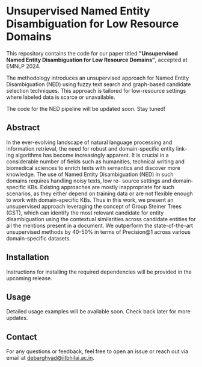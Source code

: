 # Unsupervised Named Entity Disambiguation for Low Resource Domains

This repository contains the code for our paper titled **"Unsupervised Named
Entity Disambiguation for Low Resource Domains"**, accepted at EMNLP 2024.

The methodology introduces an unsupervised approach for Named Entity
Disambiguation (NED) using fuzzy text search and graph-based candidate
selection techniques. This approach is tailored for low-resource settings where
labeled data is scarce or unavailable.

The code for the NED pipeline will be updated soon. Stay tuned!

## Abstract

In the ever-evolving landscape of natural language processing and information
retrieval, the need for robust and domain-specific entity link- ing algorithms
has become increasingly apparent. It is crucial in a considerable number of
fields such as humanities, technical writing and biomedical sciences to enrich
texts with semantics and discover more knowledge. The use of Named Entity
Disambiguation (NED) in such domains requires handling noisy texts, low re-
source settings and domain-specific KBs. Existing approaches are mostly
inappropriate for such scenarios, as they either depend on training data or are
not flexible enough to work with domain-specific KBs. Thus in this work, we
present an unsupervised approach leveraging the concept of Group Steiner
Trees (GST), which can identify the most relevant candidate for entity
disambiguation using the contextual similarities across candidate entities for
all the mentions present in a document. We outperform the state-of-the-art
unsupervised methods by 40-50% in terms of Precision@1 across various
domain-specific datasets.

## Installation

Instructions for installing the required dependencies will be provided in the
upcoming release.

## Usage

Detailed usage examples will be available soon. Check back later for more
updates.

## Contact

For any questions or feedback, feel free to open an issue or reach out via
email at [debarghyad@iitbhilai.ac.in](mailto:debarghyad@iitbhilai.ac.in).
